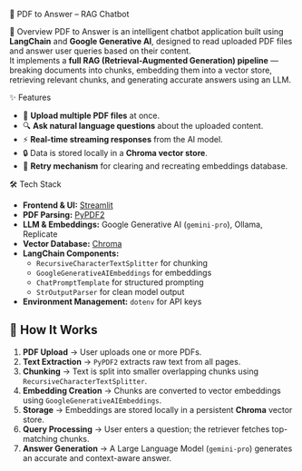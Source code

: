 📄 PDF to Answer – RAG Chatbot

📌 Overview
PDF to Answer is an intelligent chatbot application built using **LangChain** and **Google Generative AI**, designed to read uploaded PDF files and answer user queries based on their content.  
It implements a **full RAG (Retrieval-Augmented Generation) pipeline** — breaking documents into chunks, embedding them into a vector store, retrieving relevant chunks, and generating accurate answers using an LLM.

✨ Features
- 📂 **Upload multiple PDF files** at once.
- 🔍 **Ask natural language questions** about the uploaded content.
- ⚡ **Real-time streaming responses** from the AI model.
- 🔒 Data is stored locally in a **Chroma vector store**.
- 🔁 **Retry mechanism** for clearing and recreating embeddings database.

🛠️ Tech Stack
- **Frontend & UI:** [Streamlit](https://streamlit.io/)
- **PDF Parsing:** [PyPDF2](https://pypi.org/project/PyPDF2/)
- **LLM & Embeddings:** Google Generative AI (`gemini-pro`), Ollama, Replicate
- **Vector Database:** [Chroma](https://www.trychroma.com/)
- **LangChain Components:**  
  - `RecursiveCharacterTextSplitter` for chunking  
  - `GoogleGenerativeAIEmbeddings` for embeddings  
  - `ChatPromptTemplate` for structured prompting  
  - `StrOutputParser` for clean model output
- **Environment Management:** `dotenv` for API keys

## 🚀 How It Works
1. **PDF Upload** → User uploads one or more PDFs.
2. **Text Extraction** → `PyPDF2` extracts raw text from all pages.
3. **Chunking** → Text is split into smaller overlapping chunks using `RecursiveCharacterTextSplitter`.
4. **Embedding Creation** → Chunks are converted to vector embeddings using `GoogleGenerativeAIEmbeddings`.
5. **Storage** → Embeddings are stored locally in a persistent **Chroma** vector store.
6. **Query Processing** → User enters a question; the retriever fetches top-matching chunks.
7. **Answer Generation** → A Large Language Model (`gemini-pro`) generates an accurate and context-aware answer.
